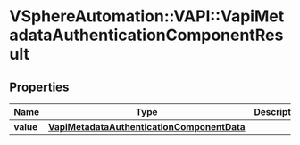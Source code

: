 # VSphereAutomation::VAPI::VapiMetadataAuthenticationComponentResult

## Properties
Name | Type | Description | Notes
------------ | ------------- | ------------- | -------------
**value** | [**VapiMetadataAuthenticationComponentData**](VapiMetadataAuthenticationComponentData.md) |  | 


